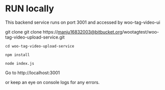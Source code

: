 # RUN locally

This backend service runs on port 3001 and accessed by woo-tag-video-ui

git clone git clone https://manju16832003@bitbucket.org/wootagtest/woo-tag-video-upload-service.git

`cd woo-tag-video-upload-service`

`npm install`

`node index.js`

Go to http://localhost:3001

or keep an eye on console logs for any errors.

